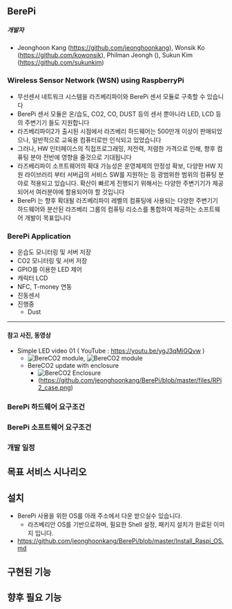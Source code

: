 ## BerePi

##### 개발자
  - Jeonghoon Kang (https://github.com/jeonghoonkang), Wonsik Ko (https://github.com/kowonsik), Philman Jeongh (), Sukun Kim (https://github.com/sukunkim)

### Wireless Sensor Network (WSN) using RaspberryPi
   - 무선센서 네트워크 시스템을 라즈베리파이와 BerePi 센서 모듈로 구축할 수 있습니다
   - BerePi 센서 모듈은 온/습도, CO2, CO, DUST 등의 센서 뿐아니라 LED, LCD 등의 주변기기 들도 지원합니다
   - 라즈베리파이2가 출시된 시점에서 라즈베리 하드웨어는 500만개 이상이 판매되었으나, 일반적으로 교육용 컴퓨터로만 인식되고 있었습니다
   - 그러나, HW 인터페이스의 직접프로그래밍, 저전력, 저렴한 가격으로 인해, 향후 컴퓨팅 분야 전반에 영향을 줄것으로 기대됩니다
   - 라즈베리파이 소프트웨어의 확대 가능성은 운영체제의 안정성 확보, 다양한 HW 지원 라이브러리 부터 서버급의 서비스 SW를 지원하는 등 광범위한 범위의 컴퓨팅 분야로 적용되고 있습니다. 확산이 빠르게 진행되기 위해서는 다양한 주변기기가 제공되어서 여러분야에 할용되어야 할 것입니다
  - BerePi 는 향후 확대될 라즈베리파이 레벨의 컴퓨팅에 사용되는 다양한 주변기기 하드웨어와 분산된 라즈베리 그룹의 컴퓨팅 리소스를 통합하여 제공하는 소프트웨어 개발이 목표입니다

### BerePi Application
  - 온습도 모니터링 및 서버 저장
  - CO2 모니터링 및 서버 저장
  - GPIO를 이용한 LED 제어
  - 캐릭터 LCD
  - NFC, T-money 연동
  - 진동센서
  - 진행중
    - Dust
    
-----

#### 참고 사진, 동영상
- Simple LED video 01 ( YouTube : https://youtu.be/ygJ3qMiGQvw )
  - ![BereCO2 module](https://raw.githubusercontent.com/kowonsik/RPiLogger/master/th-co2-back.png), ![BereCO2 module](https://raw.githubusercontent.com/kowonsik/RPiLogger/master/th-co2.png)
  - BereCO2 update with enclosure
    - ![BereCO2 Enclosure](https://github.com/jeonghoonkang/BerePi/blob/master/files/RPi2_co2.png)
    - (https://github.com/jeonghoonkang/BerePi/blob/master/files/RPi2_case.png)

### BerePi 하드웨어 요구조건

### BerePi 소프트웨어 요구조건

### 개발 일정






## 목표 서비스 시나리오

## 설치
  - BerePi 사용을 위한 OS를 아래 주소에서 다운 받으실수 있습니다.
    - 라즈베리안 OS를 기반으로하며, 필요한 Shell 설정, 패키지 설치가 완료된 이미지 입니다.
  - https://github.com/jeonghoonkang/BerePi/blob/master/Install_Raspi_OS.md

## 구현된 기능

## 향후 필요 기능
